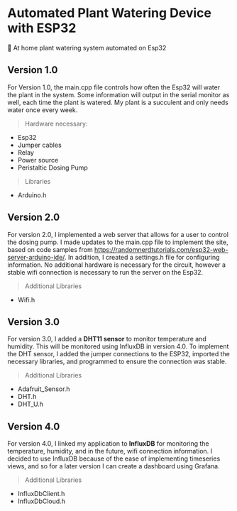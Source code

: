 # Automated Plant Watering Device with ESP32
🌱 At home plant watering system automated on Esp32

## Version 1.0
For Version 1.0, the main.cpp file controls how often the Esp32 will water the plant in the system. Some information will output in the serial monitor as well, each time the plant is watered. My plant is a succulent and only needs water once every week. 

>Hardware necessary:
- Esp32
- Jumper cables
- Relay
- Power source
- Peristaltic Dosing Pump

>Libraries
- Arduino.h
  
## Version 2.0
For version 2.0, I implemented a web server that allows for a user to control the dosing pump. I made updates to the main.cpp file to implement the site, based on code samples from https://randomnerdtutorials.com/esp32-web-server-arduino-ide/. In addition, I created a settings.h file for configuring information. No additional hardware is necessary for the circuit, however a stable wifi connection is necessary to run the server on the Esp32.

>Additional Libraries
- Wifi.h

## Version 3.0
For version 3.0, I added a **DHT11 sensor** to monitor temperature and humidity. This will be monitored using InfluxDB in version 4.0. To implement the DHT sensor, I added the jumper connections to the ESP32, imported the necessary libraries, and programmed to ensure the connection was stable.

>Additional Libraries
- Adafruit_Sensor.h
- DHT.h
- DHT_U.h

## Version 4.0
For version 4.0, I linked my application to **InfluxDB** for monitoring the temperature, humidity, and in the future, wifi connection information. I decided to use InfluxDB because of the ease of implementing timeseries views, and so for a later version I can create a dashboard using Grafana.

>Additional Libraries
- InfluxDbClient.h
- InfluxDbCloud.h
